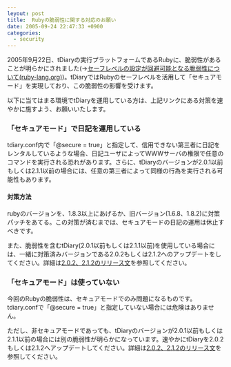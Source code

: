 ```yaml
---
leyout: post
title:  Rubyの脆弱性に関する対応のお願い
date: 2005-09-24 22:47:33 +0900
categories:
  - security
---
```

2005年9月22日、tDiaryの実行プラットフォームであるRubyに、脆弱性があることが明らかにされました(→[セーフレベルの設定が回避可能となる脆弱性について(ruby-lang.org)](http://www.ruby-lang.org/ja/20050922.html))。tDiaryではRubyのセーフレベルを活用して「セキュアモード」を実現しており、この脆弱性の影響を受けます。

以下に当てはまる環境でtDiaryを運用している方は、上記リンクにある対策を速やかに施すよう、お願いいたします。

### 「セキュアモード」で日記を運用している
tdiary.conf内で「@secure = true」と指定して、信用できない第三者に日記をレンタルしているような場合、日記ユーザによってWWWサーバの権限で任意のコマンドを実行される恐れがあります。さらに、tDiaryのバージョンが2.0.1以前もしくは2.1.1以前の場合には、任意の第三者によって同様の行為を実行される可能性もあります。

#### 対策方法
rubyのバージョンを、1.8.3以上にあげるか、旧バージョン(1.6.8、1.8.2)に対策パッチをあてる。この対策が済むまでは、セキュアモードの日記の運用は休止すべきです。

また、脆弱性を含むtDiary(2.0.1以前もしくは2.1.1以前)を使用している場合には、一緒に対策済みバージョンである2.0.2もしくは2.1.2へのアップデートをしてください。詳細は[2.0.2、2.1.2のリリース文](http://www.tdiary.org/20050721.html)を参照してください。

### 「セキュアモード」は使っていない
今回のRubyの脆弱性は、セキュアモードでのみ問題になるものです。tdiary.confで「@secure = true」と指定していない場合には危険はありません。

ただし、非セキュアモードであっても、tDiaryのバージョンが2.0.1以前もしくは2.1.1以前の場合には別の脆弱性が明らかになっています。速やかにtDiaryを2.0.2もしくは2.1.2へアップデートしてください。詳細は[2.0.2、2.1.2のリリース文](http://www.tdiary.org/20050721.html)を参照してください。

